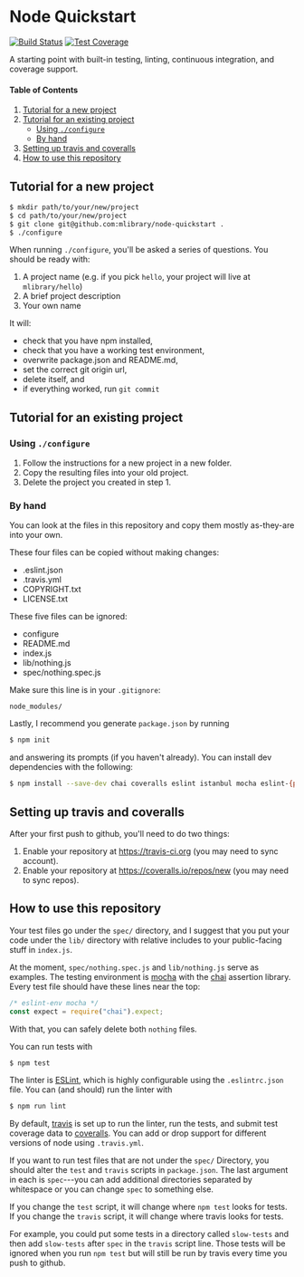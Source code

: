 Node Quickstart
===============

[![Build Status][status-image]][travis]
[![Test Coverage][cover-image]][coverage]

A starting point with built-in testing, linting, continuous integration,
and coverage support.

#### Table of Contents ####

1.  [Tutorial for a new project](#tutorial-for-a-new-project)
2.  [Tutorial for an existing project](#tutorial-for-an-existing-project)
    -   [Using `./configure`](#using-configure)
    -   [By hand](#by-hand)
3.  [Setting up travis and coveralls](#setting-up-travis-and-coveralls)
4.  [How to use this repository](#how-to-use-this-repository)

Tutorial for a new project
--------------------------

```bash session
$ mkdir path/to/your/new/project
$ cd path/to/your/new/project
$ git clone git@github.com:mlibrary/node-quickstart .
$ ./configure
```

When running `./configure`, you'll be asked a series of questions. You
should be ready with:

1.  A project name (e.g. if you pick `hello`, your project will live at
    `mlibrary/hello`)
2.  A brief project description
3.  Your own name

It will:

-   check that you have npm installed,
-   check that you have a working test environment,
-   overwrite package.json and README.md,
-   set the correct git origin url,
-   delete itself, and
-   if everything worked, run `git commit`

Tutorial for an existing project
--------------------------------

### Using `./configure` ###

1.  Follow the instructions for a new project in a new folder.
2.  Copy the resulting files into your old project.
3.  Delete the project you created in step 1.

### By hand ###

You can look at the files in this repository and copy them mostly
as-they-are into your own.

These four files can be copied without making changes:
-   .eslint.json
-   .travis.yml
-   COPYRIGHT.txt
-   LICENSE.txt

These five files can be ignored:
-   configure
-   README.md
-   index.js
-   lib/nothing.js
-   spec/nothing.spec.js

Make sure this line is in your `.gitignore`:

```text
node_modules/
```

Lastly, I recommend you generate `package.json` by running

```bash session
$ npm init
```

and answering its prompts (if you haven't already). You can install dev
dependencies with the following:

```bash session
$ npm install --save-dev chai coveralls eslint istanbul mocha eslint-{plugin-{import,node,promise,standard},config-standard}
```

Setting up travis and coveralls
-------------------------------

After your first push to github, you'll need to do two things:

1.  Enable your repository at <https://travis-ci.org> (you may need to
    sync account).
2.  Enable your repository at <https://coveralls.io/repos/new> (you may
    need to sync repos).

How to use this repository
--------------------------

Your test files go under the `spec/` directory, and I suggest that you
put your code under the `lib/` directory with relative includes to your
public-facing stuff in `index.js`.

At the moment, `spec/nothing.spec.js` and `lib/nothing.js` serve as
examples. The testing environment is [mocha][1] with the [chai][2]
assertion library. Every test file should have these lines near the top:

```javascript
/* eslint-env mocha */
const expect = require("chai").expect;
```

With that, you can safely delete both `nothing` files.

You can run tests with

```bash session
$ npm test
```

The linter is [ESLint][3], which is highly configurable using the
`.eslintrc.json` file. You can (and should) run the linter with

```bash session
$ npm run lint
```

By default, [travis][4] is set up to run the linter, run the tests, and
submit test coverage data to [coveralls][5]. You can add or drop support
for different versions of node using `.travis.yml`.

If you want to run test files that are not under the `spec/` Directory,
you should alter the `test` and `travis` scripts in `package.json`. The
last argument in each is `spec`---you can add additional directories
separated by whitespace or you can change `spec` to something else.

If you change the `test` script, it will change where `npm test` looks
for tests. If you change the `travis` script, it will change where
travis looks for tests.

For example, you could put some tests in a directory called `slow-tests`
and then add `slow-tests` after `spec` in the `travis` script line.
Those tests will be ignored when you run `npm test` but will still be
run by travis every time you push to github.

[1]: https://mochajs.org
[2]: http://chaijs.com/api/bdd/
[3]: https://eslint.org/docs/rules/
[4]: https://docs.travis-ci.com/user/languages/javascript-with-nodejs/
[5]: https://coveralls.io
[travis]:       https://travis-ci.org/mlibrary/node-quickstart
[status-image]: https://travis-ci.org/mlibrary/node-quickstart.svg?branch=master
[coverage]:     https://coveralls.io/github/mlibrary/node-quickstart
[cover-image]:  https://coveralls.io/repos/github/mlibrary/node-quickstart/badge.svg?branch=master

